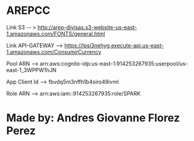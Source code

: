 # AREPCC

Link S3 -- > http://arep-divisas.s3-website-us-east-1.amazonaws.com/FONTS/general.html

Link API-GATEWAY --> https://lpsi3nehyg.execute-api.us-east-1.amazonaws.com/ConsumirCurrency

Pool ARN -->  arn:aws:cognito-idp:us-east-1:914253267935:userpool/us-east-1_3WPPW1hJN

App Client Id --> fbvdq5m3nffh1b4siro49ivml

Role ARN --> arn:aws:iam::914253267935:role/SPARK


# Made by: Andres Giovanne Florez Perez

